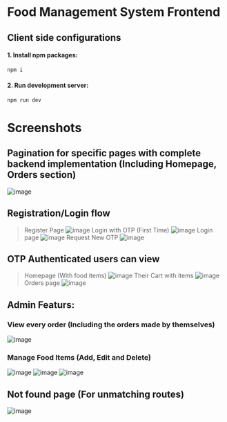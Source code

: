 # Food Management System Frontend

## Client side configurations

#### 1. Install npm packages:
```bash
npm i
```

#### 2. Run development server:
```bash
npm run dev
```

# Screenshots

## Pagination for specific pages with complete backend implementation (Including Homepage, Orders section)
![image](https://github.com/VishnuKumarSS/Food-Management-System-ReactJS-FE/assets/90044424/647c2a67-2fe0-42ec-b2dd-92c6447c80c4)

## Registration/Login flow
> Register Page
![image](https://github.com/VishnuKumarSS/Food-Management-System-ReactJS-FE/assets/90044424/db9d7a85-e031-47ff-8cad-bb77f413a01e)
> Login with OTP (First Time)
![image](https://github.com/VishnuKumarSS/Food-Management-System-ReactJS-FE/assets/90044424/8bbba546-0960-4432-8a37-48c4702e46da)
> Login page
![image](https://github.com/VishnuKumarSS/Food-Management-System-ReactJS-FE/assets/90044424/d657a9bd-9f7b-4aa0-9242-ad94f26d2bd7)
> Request New OTP
![image](https://github.com/VishnuKumarSS/Food-Management-System-ReactJS-FE/assets/90044424/c172b743-fed2-4f73-90d4-e228e2fa60b4)

## OTP Authenticated users can view
> Homepage (With food items)
![image](https://github.com/VishnuKumarSS/Food-Management-System-ReactJS-FE/assets/90044424/7a8c9e09-46f7-4009-9bdc-a4ac59402628)
> Their Cart with items
![image](https://github.com/VishnuKumarSS/Food-Management-System-ReactJS-FE/assets/90044424/95711988-e0b3-4902-bb8c-aceff048d37b)
> Orders page 
![image](https://github.com/VishnuKumarSS/Food-Management-System-ReactJS-FE/assets/90044424/5431dd49-8fcb-42f8-8c45-ceccfab5eace)

## Admin Featurs:

### View every order (Including the orders made by themselves)
![image](https://github.com/VishnuKumarSS/Food-Management-System-ReactJS-FE/assets/90044424/1bd42b12-a8d9-4f66-8de8-3634d8857eb5)

### Manage Food Items (Add, Edit and Delete)

![image](https://github.com/VishnuKumarSS/Food-Management-System-ReactJS-FE/assets/90044424/7c587acc-e8d6-4040-a414-8d1869043b72)
![image](https://github.com/VishnuKumarSS/Food-Management-System-ReactJS-FE/assets/90044424/8038cb76-0385-463e-94ed-b0522bac53ee)
![image](https://github.com/VishnuKumarSS/Food-Management-System-ReactJS-FE/assets/90044424/3f9f6452-5759-4b7d-ab15-f75988dbe3e0)

## Not found page (For unmatching routes) 
![image](https://github.com/VishnuKumarSS/Food-Management-System-ReactJS-FE/assets/90044424/816ca90a-ef67-421c-9556-d435ebead4be)
